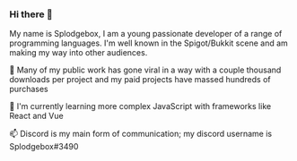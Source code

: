 ### Hi there 👋

My name is Splodgebox, I am a young passionate developer of a range of programming languages.
I'm well known in the Spigot/Bukkit scene and am making my way into other audiences.

🔭 Many of my public work has gone viral in a way with a couple thousand downloads per project and my paid projects have massed hundreds of purchases

🌱 I'm currently learning more complex JavaScript with frameworks like React and Vue

📫 Discord is my main form of communication; my discord username is Splodgebox#3490
